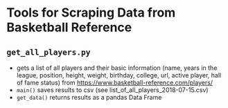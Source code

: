 # Tools for Scraping Data from Basketball Reference

## ``get_all_players.py``
- gets a list of all players and their basic information (name, years in the league, position, height, weight, birthday, college, url, active player, hall of fame status) from https://www.basketball-reference.com/players/
- ``main()`` saves results to csv (see list_of_all_players_2018-07-15.csv)
- ``get_data()`` returns results as a pandas Data Frame
